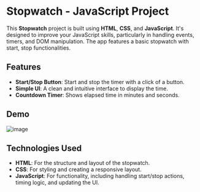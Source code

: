 # Stopwatch - JavaScript Project

This **Stopwatch** project is built using **HTML**, **CSS**, and **JavaScript**. It's designed to improve your JavaScript skills, particularly in handling events, timers, and DOM manipulation. The app features a basic stopwatch with start, stop functionalities.

## Features

- **Start/Stop Button**: Start and stop the timer with a click of a button.
- **Simple UI**: A clean and intuitive interface to display the time.
- **Countdown Timer**: Shows elapsed time in minutes and seconds.

## Demo

![image](https://github.com/user-attachments/assets/aa55dd61-a862-476c-8302-13a6dd8f1f4d)

## Technologies Used

- **HTML**: For the structure and layout of the stopwatch.
- **CSS**: For styling and creating a responsive layout.
- **JavaScript**: For functionality, including handling start/stop actions, timing logic, and updating the UI.
